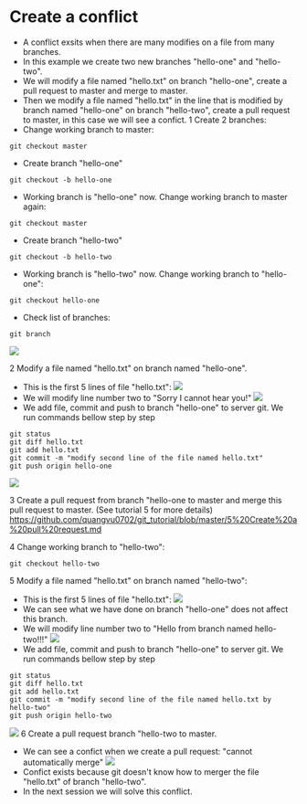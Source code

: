 # Create a conflict
  - A conflict exsits when there are many modifies on a file from many branches.
  - In this example we create two new branches "hello-one" and "hello-two". 
  - We will modify a file named "hello.txt" on branch "hello-one", create a pull request to master and merge to master.
  - Then we modify a file named "hello.txt" in the line that is modified by branch named "hello-one" on branch "hello-two", create a pull request to master, in this case we will see a confict.
1 Create 2 branches:
  - Change working branch to master:
  ```
  git checkout master
  ```
  - Create branch "hello-one"
  ```
  git checkout -b hello-one
  ```
  - Working branch is "hello-one" now. Change working branch to master again:
  ```
  git checkout master
  ```
  - Create branch "hello-two"
  ```
  git checkout -b hello-two
  ```
  - Working branch is "hello-two" now. Change working branch to "hello-one":
  ```
  git checkout hello-one
  ```
  - Check list of branches:
  ```
  git branch
  ```
  ![](https://github.com/quangvu0702/git_tutorial/blob/master/images/conflict1.png)
  
2 Modify a file named "hello.txt" on branch named "hello-one".
  - This is the first 5 lines of file "hello.txt":
  ![](https://github.com/quangvu0702/git_tutorial/blob/master/images/conflict2.png)
  - We will modify line number two to "Sorry I cannot hear you!"
  ![](https://github.com/quangvu0702/git_tutorial/blob/master/images/conflict3.png)
  - We add file, commit and push to branch "hello-one" to server git. We run commands bellow step by step
  ```
  git status
  git diff hello.txt
  git add hello.txt
  git commit -m "modify second line of the file named hello.txt"
  git push origin hello-one
  ```
  ![](https://github.com/quangvu0702/git_tutorial/blob/master/images/conflict4.png)
 
3 Create a pull request from branch "hello-one to master and merge this pull request to master. (See tutorial 5 for more details)
https://github.com/quangvu0702/git_tutorial/blob/master/5%20Create%20a%20pull%20request.md

4 Change working branch to "hello-two":
  ```
  git checkout hello-two
  ```
5 Modify a file named "hello.txt" on branch named "hello-two":
  - This is the first 5 lines of file "hello.txt":
  ![](https://github.com/quangvu0702/git_tutorial/blob/master/images/conflict2.png)
  - We can see what we have done on branch "hello-one" does not affect this branch.
  - We will modify line number two to "Hello from branch named hello-two!!!"
  ![](https://github.com/quangvu0702/git_tutorial/blob/master/images/conflict5.png)
  - We add file, commit and push to branch "hello-one" to server git. We run commands bellow step by step
  ```
  git status
  git diff hello.txt
  git add hello.txt
  git commit -m "modify second line of the file named hello.txt by hello-two"
  git push origin hello-two
  ```
  ![](https://github.com/quangvu0702/git_tutorial/blob/master/images/conflict6.png)
 6 Create a pull request branch "hello-two to master.
   - We can see a confict when we create a pull request: "cannot automatically merge"
   ![](https://github.com/quangvu0702/git_tutorial/blob/master/images/conflict7.png)
   - Confict exists because git doesn't know how to merger the file "hello.txt" of branch "hello-two".
   - In the next session we will solve this conflict.
 
 
